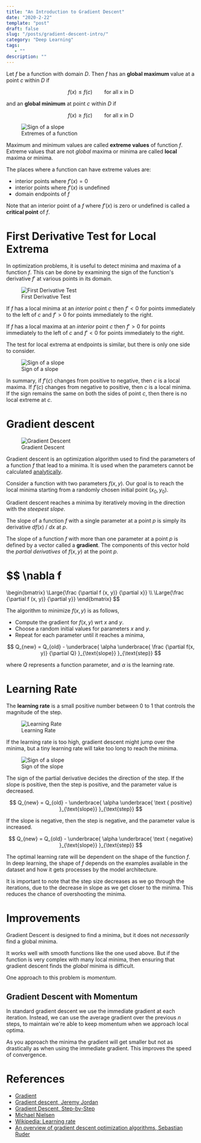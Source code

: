```yaml
---
title: "An Introduction to Gradient Descent"
date: "2020-2-22"
template: "post"
draft: false
slug: "/posts/gradient-descent-intro/"
category: "Deep Learning"
tags:
   - ""
description: ""
---
```


Let $f$ be a function with domain $D$. Then $f$ has an **global maximum** value at a point $c$ within $D$ if

$$
f(x) \le f(c) \qquad \text{for all x in D}
$$

and an **global minimum** at point $c$ within $D$ if

$$
f(x) \ge f(c) \qquad \text{for all x in D}
$$

<figure style="width: 750px">
	<img src="/media/calculus/maxima-minima.png" alt="Sign of a slope">
	<figcaption>Extremes of a function</figcaption>
</figure>

Maximum and minimum values are called **extreme values** of function $f$. Extreme values that are not *global* maxima or minima are called **local** maxima or minima.

The places where a function can have extreme values are:

- interior points where $f'(x) = 0$
- interior points where $f'(x)$ is undefined
- domain endpoints of $f$

Note that an interior point of a $f$ where $f'(x)$ is zero or undefined is called a **critical point** of $f$.

# First Derivative Test for Local Extrema

In optimization problems, it is useful to detect minima and maxima of a function $f$. This can be done by examining the sign of the function's derivative $f'$ at various points in its domain.

<figure style="width: 900px">
	<img src="/media/calculus/first-derivative-test.png" alt="First Derivative Test">
	<figcaption>First Derivative Test</figcaption>
</figure>

If $f$ has a local minima at an *interior* point $c$ then $f' < 0$ for points immediately to the left of $c$ and $f' > 0$ for points immediately to the right.

If $f$ has a local maxima at an *interior* point $c$ then $f' > 0$ for points immediately to the left of $c$ and $f' < 0$ for points immediately to the right.

The test for local extrema at endpoints is similar, but there is only one side to consider.

<figure style="width: 800px">
	<img src="/media/deep learning/slope-signs.png" alt="Sign of a slope">
	<figcaption>Sign of a slope</figcaption>
</figure>

In summary, if $f'(c)$ changes from positive to negative, then $c$ is a local maxima. If $f'(c)$ changes from negative to positive, then $c$ is a local minima. If the sign remains the same on both the sides of point $c$, then there is no local extreme at $c$.

# Gradient descent

<figure style="width: 1000px">
	<img src="/media/deep learning/simple-gradient-descent.gif" alt="Gradient Descent">
	<figcaption>Gradient Descent</figcaption>
</figure>

Gradient descent is an optimization algorithm used to find the parameters of a function $f$ that lead to a minima. It is used when the parameters cannot be calculated [analytically](https://math.stackexchange.com/questions/567014/what-does-it-mean-to-solve-a-math-problem-analytically).

Consider a function with two parameters $f(x, y)$. Our goal is to reach the local minima starting from a randomly chosen initial point $(x_0, y_0)$.

Gradient descent reaches a minima by iteratively moving in the direction with the *steepest slope*.

The slope of a function $f$ with a single parameter at a point $p$ is simply its derivative $d f(x)$ / $d x$ at $p$.

The slope of a function $f$ with more than one parameter at a point $p$ is defined by a vector called a **gradient**. The components of this vector hold the *partial derivatives* of $f(x, y)$ at the point $p$.

$$
\nabla f
=
\begin{bmatrix}
   \Large{\frac {\partial f (x, y)} {\partial x}}
   \\\\
   \Large{\frac {\partial f (x, y)} {\partial y}}
\end{bmatrix}
$$

The algorithm to minimize $f(x, y)$ is as follows,

- Compute the gradient for $f(x, y)$ wrt $x$ and $y$.
- Choose a random initial values for parameters $x$ and $y$.
- Repeat for each parameter until it reaches a minima,

$$
Q_{new} = Q_{old} - \underbrace{ \alpha \underbrace{ \frac {\partial f(x, y)} {\partial Q} }_{\text{slope}} }_{\text{step}}
$$

where $Q$ represents a function parameter, and $\alpha$ is the learning rate.

# Learning Rate

The **learning rate** is a small positive number between $0$ to $1$ that controls the magnitude of the step.

<figure style="width: 500px">
	<img src="/media/deep learning/learning-rate.png" alt="Learning Rate">
	<figcaption>Learning Rate</figcaption>
</figure>

If the learning rate is too high, gradient descent might jump over the minima, but a tiny learning rate will take too long to reach the minima.

<figure style="width: 800px">
	<img src="/media/deep learning/slope-signs-2.jpg" alt="Sign of a slope">
	<figcaption>Sign of the slope</figcaption>
</figure>

The sign of the partial derivative decides the direction of the step. If the slope is positive, then the step is positive, and the parameter value is decreased.

$$
Q_{new} = Q_{old} - \underbrace{ \alpha \underbrace{ \text { positive} }_{\text{slope}} }_{\text{step}}
$$

If the slope is negative, then the step is negative, and the parameter value is increased.

$$
Q_{new} = Q_{old} - \underbrace{ \alpha \underbrace{ \text { negative} }_{\text{slope}} }_{\text{step}}
$$

The optimal learning rate will be dependent on the shape of the function $f$. In deep learning, the shape of $f$ depends on the examples available in the dataset and how it gets processes by the model architecture.

It is important to note that the step size decreases as we go through the iterations, due to the decrease in slope as we get closer to the minima. This reduces the chance of overshooting the minima.

# Improvements

Gradient Descent is designed to find a minima, but it does not *necessarily* find a global minima.

It works well with smooth functions like the one used above. But if the function is very complex with many local minima, then ensuring that gradient descent finds the *global* minima is difficult.

One approach to this problem is *momentum*.

## Gradient Descent with Momentum

In standard gradient descent we use the immediate gradient at each iteration. Instead, we can use the average gradient over the previous $n$ steps, to maintain  we're able to keep momentum when we approach local optima.

As you approach the minima the gradient will get smaller but not as drastically as when using the immediate gradient. This improves the speed of convergence.

# References

- [Gradient](https://en.wikipedia.org/wiki/Gradient)
- [Gradient descent, Jeremy Jordan](https://www.jeremyjordan.me/gradient-descent/)
- [Gradient Descent, Step-by-Step](https://youtu.be/sDv4f4s2SB8)
- [Michael Nielsen](http://neuralnetworksanddeeplearning.com)
- [Wikipedia: Learning rate](https://en.wikipedia.org/wiki/Learning_rate)
- [An overview of gradient descent optimization algorithms, Sebastian Ruder](https://ruder.io/optimizing-gradient-descent/)